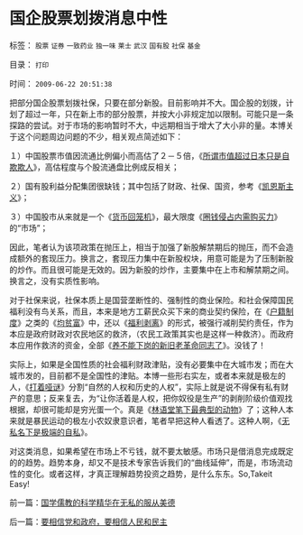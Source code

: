 # 国企股票划拨消息中性

标签： `股票` `证券` `一致药业` `独一味` `莱士` `武汉` `国有股` `社保` `基金` 

目录： `打印`

时间： `2009-06-22 20:51:38`

把部分国企股票划拨社保，只要在部分新股。目前影响并不大。国企股的划拨，计划了超过一年，只在新上市的部分股票，并按大小非规定加以限制。可能只是一条探路的尝试。对于市场的影响暂时不大，中远期相当于增大了大小非的量。本博关于这个问题周边问题的不少，相关观点简述如下：

１）中国股票市值因流通比例偏小而高估了２－５倍，《[所谓市值超过日本只是自欺欺人](../../../2007/8/30/中国股市市值超GDP,超日本可能是自欺欺人.md)》，高估程度与个股流通盘比例成反相关；

２）国有股利益分配集团很缺钱；其中包括了财政、社保、国资，参考《[凯恩斯主义](http://blog.sina.com.cn/s/blog_5563a64d0100cinq.html)》；

３）中国股市从来就是一个《[货币回笼机](../../../2007/8/30/中国股市不是资源配置优化器，是一个货币回笼机.md)》，最大限度《[圈钱侵占内需购买力](../../../2009/5/12/内需三要素：股市牛市不服务于国企解困将拉动内需.md)》的“市场”；

因此，笔者认为该项政策在抛压上，相当于加强了新股解禁期后的抛压，而不会造成额外的套现压力。换言之，套现压力集中在新股权块，用意可能是为了压制新股的炒作。而且很可能是无效的。因为新股的炒作，主要集中在上市和解禁期之间。换言之，没有实质性影响。

对于社保来说，社保本质上是国营垄断性的、强制性的商业保险。和社会保障国民福利没有鸟关系，而且，本来是地方工薪民众买下来的商业契约保险，在《[户籍制度](http://blog.sina.com.cn/s/blog_5563a64d0100c5t5.html)》之类的《[均贫富](../../../2009/1/29/平均主义、社会公平和效率，及社会利益博羿.md)》中，还以《[福利剥离](../../../2009/6/5/社科院的户籍制度改革只不过是“均贫富”的倒退.md)》的形式，被强行减削契约责任，作为本应是政府财政对农民地区的救济，（农民工政策其实也是这样一种救济）。而政府本应用作救济的资金，全部《[养不能下岗的新旧老革命同志了](../../../2009/6/10/内需萎缩！把供应过剩的人力资源倒入大海.md)》。没钱了！

实际上，如果是全国性质的社会福利财政津贴，没有必要集中在大城市发；而在大城市发的，目前都不是全国性的津贴。本博一些形右实左，或者本来就是极左的人，《[打着哑谜](../../../2009/5/5/假装无私！专业化打哑迷诡辩的中国式专家.md)》分割“自然的人权和历史的人权”，实际上就是说不得保有私有财产的意思；反来复去，为“让你活着是人权，把你奴役是生产”的剥削阶级价值观找根据，却很可能却是穷光蛋一个。真是《[林语堂笔下最典型的动物](../../../2009/2/2/实例解剖极左的人格认知误区.md)》了；这种人本来就是暴民运动的极左小农奴隶意识者，笔者早把这种人看透了。这种人啊，《[无私名下是极端的自私](../../../2009/3/27/所谓“永不妥协”的美德就是极端的自私及愚蠢.md)》。

对这类消息，如果希望在市场上不亏钱，就不要太敏感。市场只是借消息完成既定的的趋势。趋势本身，却又不是技术专家告诉我们的“曲线延伸”，而是，市场流动性的变化。或者这样，才真正理解趋势投资之趋势，是什么东东。So,Takeit Easy!



前一篇：[国学儒教的科学精华在无私的服从美德](../../../2009/6/22/国学儒教的科学精华在无私的服从美德.md)

后一篇：[要相信党和政府，要相信人民和民主](../../../2009/6/22/要相信党和政府，要相信人民和民主.md)